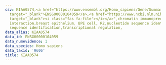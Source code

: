 ```yaml
---
csv: KIAA0574,<a href="https://www.ensembl.org/Homo_sapiens/Gene/Summary?db=core;g=ENSG00000104059"
  target="_blank">ENSG00000104059</a>,<a href="https://www.ncbi.nlm.nih.gov/pubmed/22863008"
  target="_blank"><i class="fas fa-file"></i></a>",chromatin immunoprecipitation assay,direct
  interaction,breast epithelium, BPE cell, R2,nucleotide sequence identification,nucleotide
  sequence identification,transcriptional regulation,
data_alias: KIAA0574
data_id: ENSG00000104059
data_numevidence: 1
data_species: Homo sapiens
data_taxid: '9606'
title: KIAA0574
---
```

